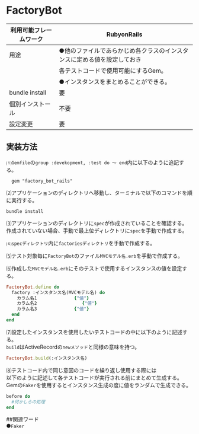 # FactoryBot  
|利用可能フレームワーク | RubyonRails                                                   |  
|---------------------|---------------------------------------------------------------|
|用途                  |●他のファイルであらかじめ各クラスのインスタンスに定める値を設定しておき|
|                      | 各テストコードで使用可能にするGem。                              |
|                      | ●インスタンスをまとめることができる。　　　　                     |　
|bundle install        | 要                                                           | 
|個別インストール        | 不要                                                         |
|設定変更               | 要                                                           |  

## 実装方法  
⑴``Gemfile``の``group :devekopment, :test do ～ end``内に以下のように追記する。  
```bush
  gem "factory_bot_rails"
```  
⑵アプリケーションのディレクトリへ移動し、ターミナルで以下のコマンドを順に実行する。  
  ```bush
  bundle install  
  ```  
⑶アプリケーションのディレクトリに``spec``が作成されていることを確認する。  
作成されていない場合、手動で最上位ディレクトリに``spec``を手動で作成する。  
  
⑷``specディレクトリ``内に``factoriesディレクトリ``を手動で作成する。  

⑸テスト対象毎に``FactoryBot``のファイル``MVCモデル名.erb``を手動で作成する。  

⑹作成した``MVCモデル名.erb``にそのテストで使用するインスタンスの値を設定する。  
```ruby
FactoryBot.define do
  factory :インスタンス名(MVCモデル名) do
    カラム名1              {"値"}
    カラム名2                 {"値"}
    カラム名3              {"値"}
  end
end
```
⑺設定したインスタンスを使用したいテストコードの中に以下のように記述する。  
``build``はActiveRecordの``newメソッド``と同様の意味を持つ。  
```ruby
FactoryBot.build(:インスタンス名)
```

⑻テストコード内で同じ意図のコードを繰り返し使用する際には  
以下のように記述して各テストコードが実行される前にまとめて生成する。  
Gemの``Faker``を使用するとインスタンス生成の度に値をランダムで生成できる。
```ruby
before do
  #何かしらの処理
end
```

##関連ワード  
●``Faker``
